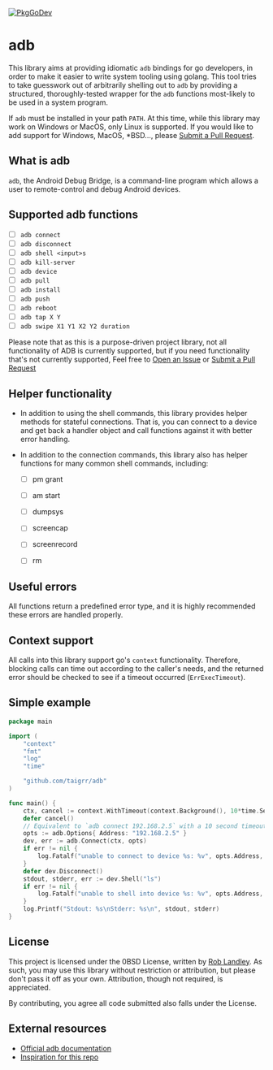 [![PkgGoDev](https://pkg.go.dev/badge/github.com/taigrr/adb)](https://pkg.go.dev/github.com/taigrr/adb)
# adb

This library aims at providing idiomatic `adb` bindings for go developers, in order to make it easier to write system tooling using golang.
This tool tries to take guesswork out of arbitrarily shelling out to `adb` by providing a structured, thoroughly-tested wrapper for the `adb` functions most-likely to be used in a system program.

If `adb` must be installed in your path `PATH`. At this time, while this library may work on Windows or MacOS, only Linux is supported.
If you would like to add support for Windows, MacOS, *BSD..., please [Submit a Pull Request](https://github.com/taigrr/adb/pulls).

## What is adb

`adb`, the Android Debug Bridge, is a command-line program which allows a user to remote-control and debug Android devices.


## Supported adb functions

- [ ] `adb connect`
- [ ] `adb disconnect`
- [ ] `adb shell <input>s`
- [ ] `adb kill-server`
- [ ] `adb device`
- [ ] `adb pull`
- [ ] `adb install`
- [ ] `adb push`
- [ ] `adb reboot`
- [ ] `adb tap X Y`
- [ ] `adb swipe X1 Y1 X2 Y2 duration`

Please note that as this is a purpose-driven project library, not all functionality of ADB is currently supported, but if you need functionality that's not currently supported,
Feel free to [Open an Issue](https://github.com/taigrr/adb/issues) or [Submit a Pull Request](https://github.com/taigrr/adb/pulls)

## Helper functionality

- In addition to using the shell commands, this library provides helper methods for stateful connections.
  That is, you can connect to a device and get back a handler object and call functions against it with better error handling.

- In addition to the connection commands, this library also has helper functions for many common shell commands, including:
  - [ ] pm grant
  - [ ] am start
  - [ ] dumpsys
  - [ ] screencap
  - [ ] screenrecord
  - [ ] rm



## Useful errors

All functions return a predefined error type, and it is highly recommended these errors are handled properly.

## Context support

All calls into this library support go's `context` functionality.
Therefore, blocking calls can time out according to the caller's needs, and the returned error should be checked to see if a timeout occurred (`ErrExecTimeout`).

## Simple example

```go
package main

import (
    "context"
    "fmt"
    "log"
    "time"

    "github.com/taigrr/adb"
)

func main() {
    ctx, cancel := context.WithTimeout(context.Background(), 10*time.Second)
    defer cancel()
    // Equivalent to `adb connect 192.168.2.5` with a 10 second timeout
    opts := adb.Options{ Address: "192.168.2.5" }
    dev, err := adb.Connect(ctx, opts)
    if err != nil {
        log.Fatalf("unable to connect to device %s: %v", opts.Address, err)
    }
    defer dev.Disconnect()
    stdout, stderr, err := dev.Shell("ls")
    if err != nil {
        log.Fatalf("unable to shell into device %s: %v", opts.Address, err)
    }
    log.Printf("Stdout: %s\nStderr: %s\n", stdout, stderr)
}
```

## License

This project is licensed under the 0BSD License, written by [Rob Landley](https://github.com/landley).
As such, you may use this library without restriction or attribution, but please don't pass it off as your own.
Attribution, though not required, is appreciated.

By contributing, you agree all code submitted also falls under the License.

## External resources

- [Official adb documentation](https://developer.android.com/studio/command-line/adb)
- [Inspiration for this repo](https://github.com/taigrr/systemctl)
